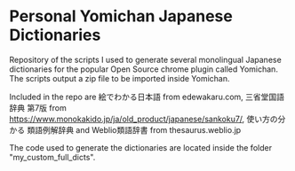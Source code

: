 # Personal Yomichan Japanese Dictionaries

Repository of the scripts I used to generate several monolingual Japanese dictionaries for the popular Open Source chrome plugin called Yomichan. The scripts output a zip file to be imported inside Yomichan.

Included in the repo are 絵でわかる日本語 from edewakaru.com, 三省堂国語辞典 第7版 from https://www.monokakido.jp/ja/old_product/japanese/sankoku7/, 使い方の分かる 類語例解辞典 and Weblio類語辞書 from thesaurus.weblio.jp

The code used to generate the dictionaries are located inside the folder "my_custom_full_dicts".
